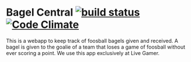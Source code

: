 # Bagel Central [![build status](https://travis-ci.org/winterchord/foosball-bagels?branch=master)](https://travis-ci.org/winterchord/foosball-bagels) [![Code Climate](https://codeclimate.com/badge.png)](https://codeclimate.com/github/winterchord/foosball-bagels)

This is a webapp to keep track of foosball bagels given and received. A bagel is given to the goalie of a team that loses a game of foosball without ever scoring a point. We use this app exclusively at Live Gamer.

